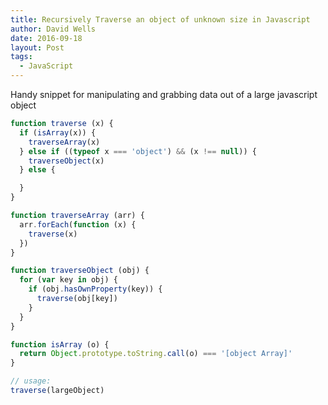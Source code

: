 ```yaml
---
title: Recursively Traverse an object of unknown size in Javascript
author: David Wells
date: 2016-09-18
layout: Post
tags:
  - JavaScript
---
```


Handy snippet for manipulating and grabbing data out of a large javascript object

```javascript
function traverse (x) {
  if (isArray(x)) {
    traverseArray(x)
  } else if ((typeof x === 'object') && (x !== null)) {
    traverseObject(x)
  } else {

  }
}

function traverseArray (arr) {
  arr.forEach(function (x) {
    traverse(x)
  })
}

function traverseObject (obj) {
  for (var key in obj) {
    if (obj.hasOwnProperty(key)) {
      traverse(obj[key])
    }
  }
}

function isArray (o) {
  return Object.prototype.toString.call(o) === '[object Array]'
}

// usage:
traverse(largeObject)
```
